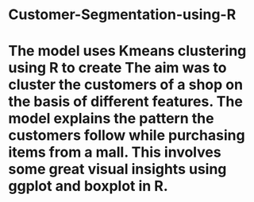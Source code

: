 # Customer-Segmentation-using-R
# The model uses Kmeans clustering using R to create The aim was to cluster the customers of a shop on the basis of different features. The model explains the pattern the customers follow while purchasing items from a mall. This involves some great visual insights using ggplot and boxplot in R.
